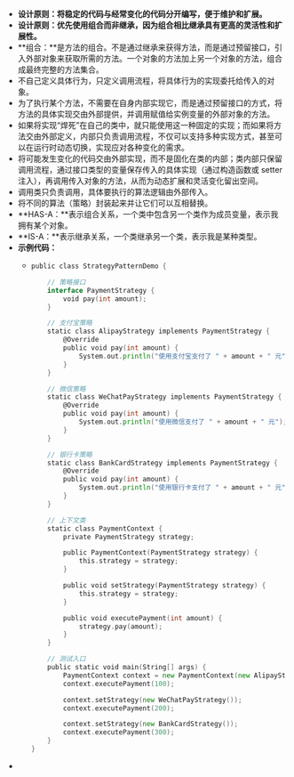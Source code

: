 - **设计原则：将稳定的代码与经常变化的代码分开编写，便于维护和扩展。**
- **设计原则：优先使用组合而非继承，因为组合相比继承具有更高的灵活性和扩展性。**
- **组合：**是方法的组合。不是通过继承来获得方法，而是通过预留接口，引入外部对象来获取所需的方法。一个对象的方法加上另一个对象的方法，组合成最终完整的方法集合。
- 不自己定义具体行为，只定义调用流程，将具体行为的实现委托给传入的对象。
- 为了执行某个方法，不需要在自身内部实现它，而是通过预留接口的方式，将方法的具体实现交由外部提供，并调用赋值给实例变量的外部对象的方法。
- 如果将实现“焊死”在自己的类中，就只能使用这一种固定的实现；而如果将方法交由外部定义，内部只负责调用流程，不仅可以支持多种实现方式，甚至可以在运行时动态切换，实现应对各种变化的需求。
- 将可能发生变化的代码交由外部实现，而不是固化在类的内部；类内部只保留调用流程，通过接口类型的变量保存传入的具体实现（通过构造函数或 setter 注入），再调用传入对象的方法，从而为动态扩展和灵活变化留出空间。
- 调用类只负责调用，具体要执行的算法逻辑由外部传入。
- 将不同的算法（策略）封装起来并让它们可以互相替换。
- **HAS-A：**表示组合关系，一个类中包含另一个类作为成员变量，表示我拥有某个对象。
- **IS-A：**表示继承关系，一个类继承另一个类，表示我是某种类型。
- **示例代码：**
	- ```go
	  public class StrategyPatternDemo {
	  
	      // 策略接口
	      interface PaymentStrategy {
	          void pay(int amount);
	      }
	  
	      // 支付宝策略
	      static class AlipayStrategy implements PaymentStrategy {
	          @Override
	          public void pay(int amount) {
	              System.out.println("使用支付宝支付了 " + amount + " 元");
	          }
	      }
	  
	      // 微信策略
	      static class WeChatPayStrategy implements PaymentStrategy {
	          @Override
	          public void pay(int amount) {
	              System.out.println("使用微信支付了 " + amount + " 元");
	          }
	      }
	  
	      // 银行卡策略
	      static class BankCardStrategy implements PaymentStrategy {
	          @Override
	          public void pay(int amount) {
	              System.out.println("使用银行卡支付了 " + amount + " 元");
	          }
	      }
	  
	      // 上下文类
	      static class PaymentContext {
	          private PaymentStrategy strategy;
	  
	          public PaymentContext(PaymentStrategy strategy) {
	              this.strategy = strategy;
	          }
	  
	          public void setStrategy(PaymentStrategy strategy) {
	              this.strategy = strategy;
	          }
	  
	          public void executePayment(int amount) {
	              strategy.pay(amount);
	          }
	      }
	  
	      // 测试入口
	      public static void main(String[] args) {
	          PaymentContext context = new PaymentContext(new AlipayStrategy());
	          context.executePayment(100);
	  
	          context.setStrategy(new WeChatPayStrategy());
	          context.executePayment(200);
	  
	          context.setStrategy(new BankCardStrategy());
	          context.executePayment(300);
	      }
	  }
	  ```
-